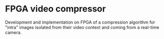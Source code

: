 # FPGA video compressor
Development and implementation on FPGA of a compression algorithm for "intra" images isolated from their video context and coming from a real-time camera.
